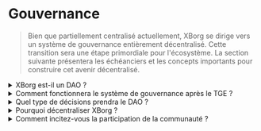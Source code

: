 # Gouvernance

> Bien que partiellement centralisé actuellement, XBorg se dirige vers un système de gouvernance entièrement décentralisé. Cette transition sera une étape primordiale pour l'écosystème. La section suivante présentera les échéanciers et les concepts importants pour construire cet avenir décentralisé.

<details>

<summary>XBorg est-il un DAO ?</summary>

Actuellement, XBorg est principalement centralisé, bien que les détenteurs de Prometheus et les conseils influencent partiellement la gouvernance de l'écosystème. En essence, un vote communautaire est utilisé pour informer des décisions spécifiques.

Après l'événement de génération de jetons (TGE), XBorg vise à progresser vers une décentralisation complète. Cependant, il est clair que le processus de décentralisation ne peut pas être immédiat et doit être abordé avec patience et précaution.

</details>

<details>

<summary>Comment fonctionnera le système de gouvernance après le TGE ?</summary>

La gouvernance sera appliquée via un vote quadratique, où le nombre total de jetons XBG détenus est multiplié par le statut en protocole. Ce mécanisme garantit que les détenteurs de jetons plus importants n'ont pas un impact excessif sur la gouvernance et que ceux qui apportent de la valeur à l'écosystème (via le statut en protocole et le système XP) ont un poids accru dans l'écosystème.

</details>

<details>

<summary>Quel type de décisions prendra le DAO ?</summary>

À mesure que XBorg se rapproche de la décentralisation complète, sa gouvernance se verra confier une vaste gamme de pouvoirs décisionnels. Cependant, il convient de noter que certains aspects du projet seront exclus du vote, tels que la divulgation de données sensibles qui pourraient compromettre la pérennité du projet ou la poursuite d'initiatives douteuses sur le plan légal ou susceptibles de nuire à la réputation de XBorg ou à ses relations juridiques, commerciales ou financières antérieures.

Les contributeurs principaux joueront un rôle de soutien et de guide pour faciliter la prise de décision efficace du DAO. Les types de décisions soumises au vote incluent les nouvelles offres de produits, les mises à jour des fonctionnalités de l'application, les modifications des mécanismes de frais dans le protocole, le financement des activités du DAO, le contrôle des dépenses du DAO et le veto des dépenses prévisibles importantes, l'orientation de l'expansion stratégique sur le marché et la contribution à la composition des membres contributeurs principaux.

</details>

<details>

<summary>Pourquoi décentraliser XBorg ?</summary>

Chez XBorg, nous reconnaissons l'importance primordiale d'être étroitement connectés à notre base d'utilisateurs, étant donné notre rôle en tant que couche d'accréditation et d'application pour les joueurs. En prévision d'un avenir où les barrières techniques à l'entrée sont minimales, nous croyons que la communauté est l'actif le plus précieux d'un protocole. Notre mission inébranlable est de donner du pouvoir aux joueurs du monde entier.

Avec la vision de devenir le plus grand écosystème de jeux qui construit des applications grand public par et pour les joueurs, XBorg comprend la nature sensible des données et des accréditations des joueurs. Nous croyons fermement que les entités centralisées ne peuvent pas gérer de manière adéquate de telles informations et que les alternatives décentralisées prévaudront finalement.

</details>

<details>

<summary>Comment incitez-vous la participation de la communauté ?</summary>

Pour favoriser une communauté solide et engagée, nous, chez XBorg, avons mis en place une structure de gouvernance qui met l'accent sur la participation active. Plus précisément, nous avons fixé une exigence de quorum de 10% pour les votes de gouvernance, ce qui garantit qu'une partie importante de la communauté a voix au chapitre dans les décisions importantes. De plus, pour inciter les membres de la communauté à participer à la gouvernance, nous offrirons des récompenses sous forme de jetons XBG pendant une période prédéterminée. Cette approche vise à promouvoir l'éthos démocratique et participatif qui sous-tend notre vision de XBorg en tant qu'écosystème de jeux décentralisé.

</details>